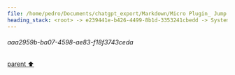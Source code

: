 ```yaml
---
file: /home/pedro/Documents/chatgpt_export/Markdown/Micro Plugin_ Jump Definitions.md
heading_stack: <root> -> e239441e-b426-4499-8b1d-3353241cbedd -> System -> c7ec2628-081c-4452-bad7-9d9408a37dbe -> System -> aaa2959b-ba07-4598-ae83-f18f3743ceda
---
```

###### aaa2959b-ba07-4598-ae83-f18f3743ceda
[parent ⬆️](#c7ec2628-081c-4452-bad7-9d9408a37dbe)

